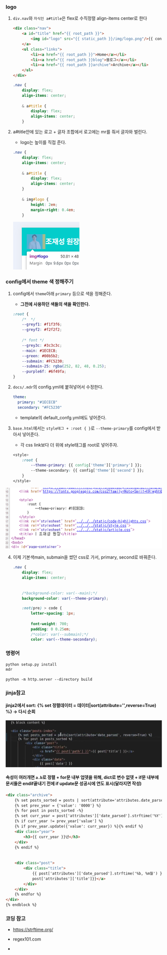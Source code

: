 

### logo

1. `div.nav`와 `자식인 a#title`은 flex로 수직정렬 align-items center로 한다

    ```html
    <div class="nav">
        <a id="title" href="{{ root_path }}">
            <img id="logo" src="{{ static_path }}/img/logo.png"/>{{ config['title'] }}
        </a>
        <ul class="links">
            <li><a href="{{ root_path }}">Home</a></li>
            <li><a href="{{ root_path }}blog">블로그</a></li>
            <li><a href="{{ root_path }}archive">Archive</a></li>
        </ul>
    </div>
    ```

    

    ```css
    .nav {
        display: flex;
        align-items: center;
    
        & a#title {
            display: flex;
            align-items: center;
        }
    ```

2. a#title안에 있는 로고 + 글자 조합에서 로고에는 mr를 줘서 글자와 벌린다.

    - logo는 높이를 직접 준다.

    ```css
    .nav {
        display: flex;
        align-items: center;
    
        & a#title {
            display: flex;
            align-items: center;
        }
    
        & img#logo {
            height: 2em;
            margin-right: 0.4em;
        }
    ```

    

    ![image-20250325085040412](https://raw.githubusercontent.com/is2js/screenshots/main/image-20250325085040412.png)







### config에서 theme 색 정해주기

1. config에서 `theme`아래 `primary` 등으로 색을 정해준다.

    - **그전에 사용하던 색들의 색을 확인한다.**

    ```css
    :root {
        /*  */
        --greyf1: #f1f3f6;
        --greyf2: #f2f2f2;
    
        /* font */
        --grey3c: #3c3c3c;
        --main: #1ECECB;
        --green: #00b5b2;
        --submain: #FC5230;
        --submain-25: rgba(252, 82, 48, 0.25);
        --purple6f: #6f49fa;
    }
    ```

2. `docs/.mdr`의 config.yml에 붙혀넣어서 수정한다.

    ```yml
    theme:
      primary: "#1ECECB"
      secondary: "#FC5230"
    ```

    - template의 default_confg.yml에도 넣어준다.

    

3. `base.html`에서는 `style태그 + :root { }`로 `--theme-primary`를 config에서 받아서 넣어준다.

    - 각 css link보다 더 위에 style태그를 root로 넣어주자.

    ```css
    <style>
        :root {
            --theme-primary: {{ config['theme']['primary'] }};
            --theme-secondary: {{ config['theme']['second'] }};
        }
    </style>
    ```

    

![image-20250325090109550](https://raw.githubusercontent.com/is2js/screenshots/main/image-20250325090109550.png)



4. 이제 기본색main, submain을 썼던 css로 가서, primary, second로 바꿔준다.

    ```css
    .nav {
        display: flex;
        align-items: center;
    
    
        /*background-color: var(--main);*/
        background-color: var(--theme-primary);
    ```

    ```css
        :not(pre) > code {
            letter-spacing: 1px;
    
            font-weight: 700;
            padding: 0 0.25em;
            /*color: var(--submain);*/
            color: var(--theme-secondary);
    ```

    

### 명령어

```
python setup.py install
mdr

python -m http.server --directory build
```



### jinja참고

#### jinja2에서 sort: {% set 정렬데이터 = 데이터|sort(attribute='',reverse=True) %} -> 다시 순회

![image-20250311090346996](https://raw.githubusercontent.com/is2js/screenshots/main/image-20250311090346996.png)



#### 속성이 여러개면 `a.b`로 정렬 + for문 내부 업뎃을 위해, dict로 변수 없뎃 + if문 내부에 문서들은 endif끝내기 전에 if update문 성공시에 연도 표시(달라지면 작성)

```html
<div class="archive">
    {% set posts_sorted = posts | sort(attribute='attributes.date_parsed', reverse=True) %}
    {% set prev_year = {'value': '0000'} %}
    {% for post in posts_sorted -%}
    {% set curr_year = post['attributes']['date_parsed'].strftime('%Y') %}
    {% if curr_year != prev_year['value'] %}
    {% if prev_year.update({'value': curr_year}) %}{% endif %}
    <div class="year">
        <h3>{{ curr_year }}년</h3>
    </div>
    {% endif %}


    <div class="post">
        <div class="title">
            {{ post['attributes']['date_parsed'].strftime('%b, %m월') }}: <a href="{{ post['attributes']['path'] }}">{{
            post['attributes']['title']}}</a>
        </div>
    </div>
    {% endfor %}
</div>
{% endblock %}
```





### 코딩 참고

- https://strftime.org/



- regex101.com
- 